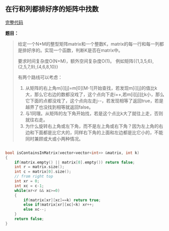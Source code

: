 ## 在行和列都排好序的矩阵中找数
[完整代码](https://github.com/ludandandan/Programmer-interview-guide/blob/master/Chapter00_BasicVideo/isContainsInMatrix.cpp)

**题目：**
> 给定一个N*M的整型矩阵matrix和一个整数K，matrix的每一行和每一列都是排好序的。实现一个函数，判断K是否在matrix中。
> 
> 要求时间复杂度O(N+M)，额外空间复杂度O(1)。
> 例如矩阵{{1,3,5,6},{2,5,7,9},{4,6,8,10}}
> 
> 有两个路线可以考虑：
>  1. 从矩阵的右上角m[i][j]=m[0][M-1]开始查找，若发现m[i][j]的值比k大，那么它右边的数都没戏了，这个点向下走i++,若m[i][j]比k小，那么它下面的点都没戏了，这个点向左走j--，若发现相等了返回true，若是越界了也没找到相等就返回false。
> 2. 与1同理。从矩阵的左下角开始找，若是这个点比k大了就往上走，否则就往右走。
> 3. 为什么旋转右上角或左下角，而不是左上角或右下角？因为左上角的右边和下面都是比它大的，同样右下角的上面和左边都是比它小的，不能同时兼顾或大或小两种情况。

```c++

bool isContainsInMatrix(vector<vector<int>> &matrix, int k)
{
    if(matrix.empty() || matrix[0].empty()) return false;
    int r = matrix.size();
    int c = matrix[0].size();
    // from right top
    int xr = 0;
    int xc = c-1;
    while(xr<r && xc>=0)
    {
        if(matrix[xr][xc]==k) return true;
        else if(matrix[xr][xc]<k) xr++;
        else xc--;
    }
    return false;
}
```